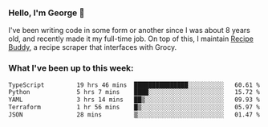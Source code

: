 ### Hello, I'm George 👋

I've been writing code in some form or another since I was about 8 years old, and recently made it my full-time job. On top of this, I maintain [Recipe Buddy](https://github.com/georgegebbett/recipe-buddy), a recipe scraper that interfaces with Grocy.  

<!--
**georgegebbett/georgegebbett** is a ✨ _special_ ✨ repository because its `README.md` (this file) appears on your GitHub profile.

Here are some ideas to get you started:

- 🔭 I’m currently working on ...
- 🌱 I’m currently learning ...
- 👯 I’m looking to collaborate on ...
- 🤔 I’m looking for help with ...
- 💬 Ask me about ...
- 📫 How to reach me: ...
- 😄 Pronouns: ...
- ⚡ Fun fact: ...
-->

### What I've been up to this week:
<!--START_SECTION:waka-->

```txt
TypeScript         19 hrs 46 mins  ███████████████░░░░░░░░░░   60.61 %
Python             5 hrs 7 mins    ████░░░░░░░░░░░░░░░░░░░░░   15.72 %
YAML               3 hrs 14 mins   ██▒░░░░░░░░░░░░░░░░░░░░░░   09.93 %
Terraform          1 hr 56 mins    █▒░░░░░░░░░░░░░░░░░░░░░░░   05.97 %
JSON               28 mins         ▒░░░░░░░░░░░░░░░░░░░░░░░░   01.47 %
```

<!--END_SECTION:waka-->

